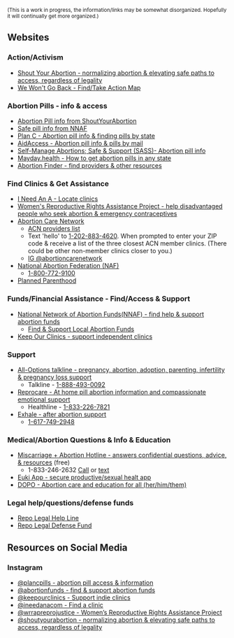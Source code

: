 
<sup> (This is a work in progress, the information/links may be somewhat disorganized. Hopefully it will continually get more organized.) </sup>

## Websites

### Action/Activism

- [Shout Your Abortion - normalizing abortion & elevating safe paths to access, regardless of legality](https://shoutyourabortion.com)
- [We Won't Go Back - Find/Take Action Map](https://map.wewontgoback.com)

### Abortion Pills - info & access

- [Abortion Pill info from ShoutYourAbortion](https://shareabortionpill.info)
- [Safe pill info from NNAF](https://abortionfunds.org/safe-abortion-using-pills)
- [Plan C - Abortion pill info & finding pills by state](https://www.plancpills.org)
- [AidAccess - Abortion pill info & pills by mail](https://aidaccess.org)
- [Self-Manage Abortions; Safe & Support (SASS)- Abortion pill info](https://abortionpillinfo.org)
- [Mayday.health - How to get abortion pills in any state](https://mayday.health)
- [Abortion Finder - find providers & other resources](https://www.abortionfinder.org/)

### Find Clinics & Get Assistance

- [I Need An A - Locate clinics](https://www.ineedana.com)
- [Women's Reproductive Rights Assistance Project - help disadvantaged people who seek abortion & emergency contraceptives](https://wrrap.org)
- [Abortion Care Network](https://abortioncarenetwork.org)
  - [ACN providers list](https://abortioncarenetwork.org/abortion-care-providers)
  - Text 'hello' to [1-202-883-4620](sms:+12028834620). When prompted to enter your ZIP code & receive a list of the three closest ACN member clinics. (There could be other non-member clinics closer to you.)
  - [IG @abortioncarenetwork](https://www.instagram.com/abortioncarenetwork)
- [National Abortion Federation (NAF)](https://prochoice.org)
  - [1-800-772-9100](tel:+18007729100)
- [Planned Parenthood](https://www.plannedparenthood.org)

### Funds/Financial Assistance - Find/Access & Support

- [National Network of Abortion Funds(NNAF) - find help & support abortion funds](https://abortionfunds.org)
  - [Find & Support Local Abortion Funds](https://abortionfunds.org/funds)
- [Keep Our Clinics - support independent clinics](https://keepourclinics.org/donate/)

### Support

- [All-Options talkline - pregnancy, abortion, adoption, parenting, infertility & pregnancy loss support](https://www.all-options.org/find-support/talkline)
  - Talkline - [1-888-493-0092](tel:+18884930092)
- [Reprocare - At home pill abortion information and compassionate emotional support](https://abortionhotline.org)
  - Healthline - [1-833-226-7821](tel:+18332267821)
- [Exhale - after abortion support](https://exhaleprovoice.org)
  - [1-617-749-2948](tel:+16177492948)

### Medical/Abortion Questions & Info & Education

- [Miscarriage + Abortion Hotline - answers confidential questions, advice, & resources](https://www.mahotline.org) (free)
  - 1-833-246-2632 [Call](tel:1-833-246-2632) or [text](sms:1-833-246-2632)
- [Euki App - secure productive/sexual healt app](https://eukiapp.com)
- [DOPO - Abortion care and education for all (her/him/them)](https://www.wearedopo.com)

### Legal help/questions/defense funds

- [Repo Legal Help Line](https://www.reprolegalhelpline.org)
- [Repo Legal Defense Fund](https://reprolegaldefensefund.org)

## Resources on Social Media

### Instagram

- [@plancpills - abortion pill access & information](https://www.instagram.com/plancpills)
- [@abortionfunds - find & support abortion funds](https://www.instagram.com/abortionfunds)
- [@keepourclinics - Support indie clinics](https://www.instagram.com/keepourclinics)
- [@ineedanacom - Find a clinic](https://www.instagram.com/ineedanacom)
- [@wrrapreprojustice - Women’s Reproductive Rights Assistance Project](https://www.instagram.com/wrrapreprojustice)
- [@shoutyourabortion - normalizing abortion & elevating safe paths to access, regardless of legality](https://www.instagram.com/shoutyourabortion)
